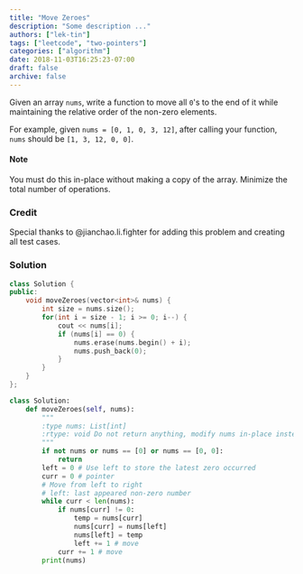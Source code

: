```yaml
---
title: "Move Zeroes"
description: "Some description ..."
authors: ["lek-tin"]
tags: ["leetcode", "two-pointers"]
categories: ["algorithm"]
date: 2018-11-03T16:25:23-07:00
draft: false
archive: false
---
```

Given an array `nums`, write a function to move all `0`'s to the end of it while maintaining the relative order of the non-zero elements.

For example, given `nums = [0, 1, 0, 3, 12]`, after calling your function, `nums` should be `[1, 3, 12, 0, 0]`.

#### Note
You must do this in-place without making a copy of the array.
Minimize the total number of operations.
### Credit
Special thanks to @jianchao.li.fighter for adding this problem and creating all test cases.


### Solution
```c++
class Solution {
public:
    void moveZeroes(vector<int>& nums) {
        int size = nums.size();
        for(int i = size - 1; i >= 0; i--) {
            cout << nums[i];
            if (nums[i] == 0) {
                nums.erase(nums.begin() + i);
                nums.push_back(0);
            }
        }
    }
};
```
```python
class Solution:
    def moveZeroes(self, nums):
        """
        :type nums: List[int]
        :rtype: void Do not return anything, modify nums in-place instead.
        """
        if not nums or nums == [0] or nums == [0, 0]:
            return
        left = 0 # Use left to store the latest zero occurred
        curr = 0 # pointer
        # Move from left to right
        # left: last appeared non-zero number
        while curr < len(nums):
            if nums[curr] != 0:
                temp = nums[curr]
                nums[curr] = nums[left]
                nums[left] = temp
                left += 1 # move
            curr += 1 # move
        print(nums)
```
